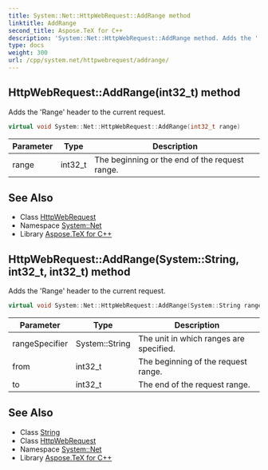 ```yaml
---
title: System::Net::HttpWebRequest::AddRange method
linktitle: AddRange
second_title: Aspose.TeX for C++
description: 'System::Net::HttpWebRequest::AddRange method. Adds the ''Range'' header to the current request in C++.'
type: docs
weight: 300
url: /cpp/system.net/httpwebrequest/addrange/
---
```

## HttpWebRequest::AddRange(int32_t) method


Adds the 'Range' header to the current request.

```cpp
virtual void System::Net::HttpWebRequest::AddRange(int32_t range)
```


| Parameter | Type | Description |
| --- | --- | --- |
| range | int32_t | The beginning or the end of the request range. |

## See Also

* Class [HttpWebRequest](../)
* Namespace [System::Net](../../)
* Library [Aspose.TeX for C++](../../../)
## HttpWebRequest::AddRange(System::String, int32_t, int32_t) method


Adds the 'Range' header to the current request.

```cpp
virtual void System::Net::HttpWebRequest::AddRange(System::String rangeSpecifier, int32_t from, int32_t to)
```


| Parameter | Type | Description |
| --- | --- | --- |
| rangeSpecifier | System::String | The unit in which ranges are specified. |
| from | int32_t | The beginning of the request range. |
| to | int32_t | The end of the request range. |

## See Also

* Class [String](../../../system/string/)
* Class [HttpWebRequest](../)
* Namespace [System::Net](../../)
* Library [Aspose.TeX for C++](../../../)
